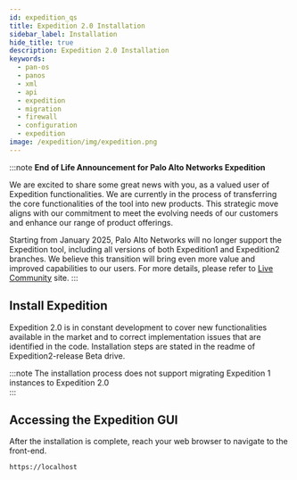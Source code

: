 ```yaml
---
id: expedition_qs
title: Expedition 2.0 Installation
sidebar_label: Installation
hide_title: true
description: Expedition 2.0 Installation
keywords:
  - pan-os
  - panos
  - xml
  - api
  - expedition
  - migration
  - firewall
  - configuration
  - expedition
image: /expedition/img/expedition.png
---
```


:::note
**End of Life Announcement for Palo Alto Networks Expedition**

We are excited to share some great news with you, as a valued user of Expedition functionalities. We are currently in the process of transferring the core functionalities of the tool into new products. This strategic move aligns with our commitment to meet the evolving needs of our customers and enhance our range of product offerings.  

Starting from January 2025, Palo Alto Networks will no longer support the Expedition tool, including all versions of both Expedition1 and Expedition2 branches. We believe this transition will bring even more value and improved capabilities to our users. For more details, please refer to [Live Community](https://live.paloaltonetworks.com/t5/expedition-articles/important-update-end-of-life-announcement-for-palo-alto-networks/ta-p/589642) site.
:::

## Install Expedition

Expedition 2.0 is in constant development to cover new functionalities available in the market and to correct implementation issues that are identified in the code. Installation steps are stated in the readme of Expedition2-release Beta drive.  

:::note
The installation process does not support migrating Expedition 1 instances to Expedition 2.0  
:::

## Accessing the Expedition GUI

After the installation is complete, reach your web browser to navigate to the front-end.

```console
https://localhost
```
